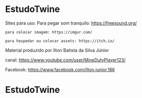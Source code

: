 # EstudoTwine
Sites para uso:
	Para pegar som tranquilo: https://freesound.org/ 
	
	para colocar imagem: https://imgur.com/
	
	para hospedar ou colocar assets: https://itch.io/
	
Material produzido por Ilton Batista da Silva Júnior

canal: https://www.youtube.com/user/MineDutyPlayer123/

Facebook: https://www.facebook.com/ilton.junior.186

# EstudoTwine
